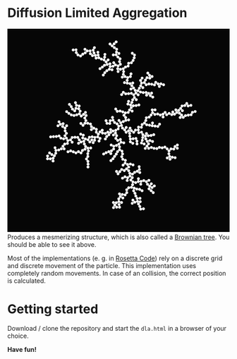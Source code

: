 # Diffusion Limited Aggregation
![](dla_500_example.png)
Produces a mesmerizing structure, which is also called a [Brownian tree](https://rosettacode.org/wiki/Brownian_tree). You should be able to see it above.


Most of the implementations (e. g. in [Rosetta Code](https://rosettacode.org/wiki/Brownian_tree)) rely on a discrete grid and discrete movement of the particle. This implementation uses completely random movements. In case of an collision, the correct position is calculated.

# Getting started
Download / clone the repository and start the `dla.html` in a browser of your choice.

**Have fun!**
